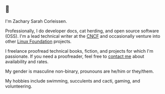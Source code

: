 ## :wave:

I'm Zachary Sarah Corleissen.

Professionally, I do developer docs, cat herding, and open source software (OSS). I'm a lead technical writer at the [CNCF] and occasionally venture into other [Linux Foundation] projects. 

I freelance proofread technical books, fiction, and projects for which I'm passionate. If you need a proofreader, feel free to [contact me](mailto:zach@corleissen.com) about availability and rates.

My gender is masculine non-binary, prounouns are he/him or they/them.

[CNCF]: https://cncf.io "CNCF"
[Linux Foundation]: https://linuxfoundation.org "Linux Foundation"

My hobbies include swimming, succulents and cacti, gaming, and volunteering.
